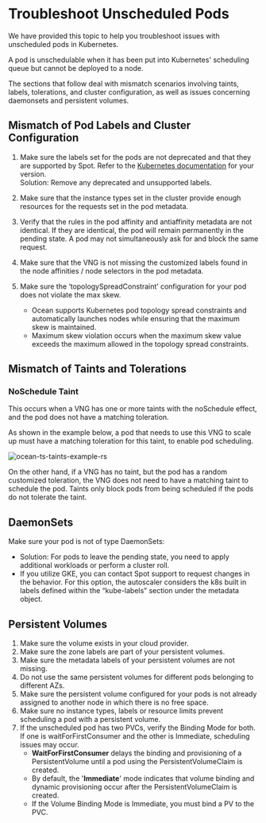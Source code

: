 # Troubleshoot Unscheduled Pods

We have provided this topic to help you troubleshoot issues with unscheduled pods in Kubernetes.

A pod is unschedulable when it has been put into Kubernetes' scheduling queue but cannot be deployed to a node.

The sections that follow deal with mismatch scenarios involving taints, labels, tolerations, and cluster configuration, as well as issues concerning daemonsets and persistent volumes.

## Mismatch of Pod Labels and Cluster Configuration

1. Make sure the labels set for the pods are not deprecated and that they are supported by Spot. Refer to the [Kubernetes documentation](https://kubernetes.io/docs/reference/labels-annotations-taints/) for your version.  
   Solution: Remove any deprecated and unsupported labels.
2. Make sure that the instance types set in the cluster provide enough resources for the requests set in the pod metadata.

3. Verify that the rules in the pod affinity and antiaffinity metadata are not identical. If they are identical, the pod will remain permanently in the pending state. A pod may not simultaneously ask for and block the same request.

4. Make sure that the VNG is not missing the customized labels found in the node affinities / node selectors in the pod metadata.

5. Make sure the ‘topologySpreadConstraint’ configuration for your pod does not violate the max skew.

   - Ocean supports Kubernetes pod topology spread constraints and automatically launches nodes while ensuring that the maximum skew is maintained.
   - Maximum skew violation occurs when the maximum skew value exceeds the maximum allowed in the topology spread constraints.

## Mismatch of Taints and Tolerations

### NoSchedule Taint

This occurs when a VNG has one or more taints with the noSchedule effect, and the pod does not have a matching toleration.

As shown in the example below, a pod that needs to use this VNG to scale up must have a matching toleration for this taint, to enable pod scheduling.

![ocean-ts-taints-example-rs](https://github.com/spotinst/help/assets/159915991/cc2e3b87-1fda-47a0-aa39-dd1e22817d72)

On the other hand, if a VNG has no taint, but the pod has a random customized toleration, the VNG does not need to have a matching taint to schedule the pod.
Taints only block pods from being scheduled if the pods do not tolerate the taint.

## DaemonSets

Make sure your pod is not of type DaemonSets:

- Solution: For pods to leave the pending state, you need to apply additional workloads or perform a cluster roll.
- If you utilize GKE, you can contact Spot support to request changes in the behavior. For this option, the autoscaler considers the k8s built in labels defined within the “kube-labels” section under the metadata object.

## Persistent Volumes

1. Make sure the volume exists in your cloud provider.
2. Make sure the zone labels are part of your persistent volumes.
3. Make sure the metadata labels of your persistent volumes are not missing.
4. Do not use the same persistent volumes for different pods belonging to different AZs.
5. Make sure the persistent volume configured for your pods is not already assigned to another node in which there is no free space.
6. Make sure no instance types, labels or resource limits prevent scheduling a pod with a persistent volume.
7. If the unscheduled pod has two PVCs, verify the Binding Mode for both. If one is waitForFirstConsumer and the other is Immediate, scheduling issues may occur.
   - **WaitForFirstConsumer** delays the binding and provisioning of a PersistentVolume until a pod using the PersistentVolumeClaim is created.
   - By default, the '**Immediate**' mode indicates that volume binding and dynamic provisioning occur after the PersistentVolumeClaim is created.
   - If the Volume Binding Mode is Immediate, you must bind a PV to the PVC.

